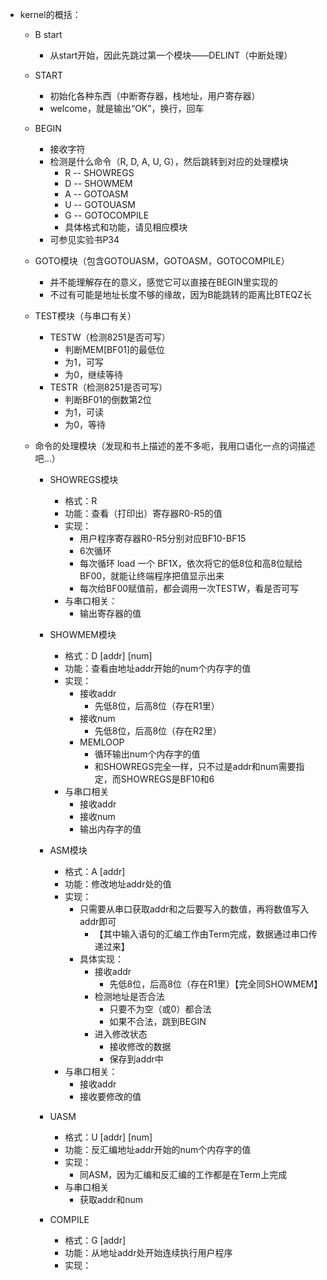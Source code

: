 + kernel的概括：
	+ B start 
		- 从start开始，因此先跳过第一个模块——DELINT（中断处理）
		
	+ START
		- 初始化各种东西（中断寄存器，栈地址，用户寄存器）
		- welcome，就是输出“OK”，换行，回车
		
	+ BEGIN
		- 接收字符
		- 检测是什么命令（R, D, A, U, G），然后跳转到对应的处理模块
			- R -- SHOWREGS
			- D -- SHOWMEM
			- A -- GOTOASM
			- U -- GOTOUASM
			- G -- GOTOCOMPILE
			- 具体格式和功能，请见相应模块
		- 可参见实验书P34
		
	+ GOTO模块（包含GOTOUASM，GOTOASM，GOTOCOMPILE）
		- 并不能理解存在的意义，感觉它可以直接在BEGIN里实现的
		- 不过有可能是地址长度不够的缘故，因为B能跳转的距离比BTEQZ长
	
	+ TEST模块（与串口有关）
		- TESTW（检测8251是否可写）
			- 判断MEM[BF01]的最低位
			- 为1，可写
			- 为0，继续等待
		- TESTR（检测8251是否可写）
			- 判断BF01的倒数第2位
			- 为1，可读
			- 为0，等待
	
	+ 命令的处理模块（发现和书上描述的差不多呃，我用口语化一点的词描述吧...）
		- SHOWREGS模块
			- 格式：R
			- 功能：查看（打印出）寄存器R0-R5的值
			- 实现：
				- 用户程序寄存器R0-R5分别对应BF10-BF15
				- 6次循环
				- 每次循环 load 一个 BF1X，依次将它的低8位和高8位赋给BF00，就能让终端程序把值显示出来
				- 每次给BF00赋值前，都会调用一次TESTW，看是否可写
			- 与串口相关：
				- 输出寄存器的值
				
		- SHOWMEM模块
			- 格式：D [addr] [num]
			- 功能：查看由地址addr开始的num个内存字的值
			- 实现：
				- 接收addr
					- 先低8位，后高8位（存在R1里）
				- 接收num
					- 先低8位，后高8位（存在R2里）
				- MEMLOOP
					- 循环输出num个内存字的值
					- 和SHOWREGS完全一样，只不过是addr和num需要指定，而SHOWREGS是BF10和6
			- 与串口相关
				- 接收addr
				- 接收num
				- 输出内存字的值
				
		- ASM模块
			- 格式：A [addr]
			- 功能：修改地址addr处的值
			- 实现：
				- 只需要从串口获取addr和之后要写入的数值，再将数值写入addr即可
					- 【其中输入语句的汇编工作由Term完成，数据通过串口传递过来】
				- 具体实现：
					- 接收addr
						- 先低8位，后高8位（存在R1里）【完全同SHOWMEM】
					- 检测地址是否合法
						- 只要不为空（或0）都合法
						- 如果不合法，跳到BEGIN
					- 进入修改状态
						- 接收修改的数据
						- 保存到addr中
			- 与串口相关：
				- 接收addr
				- 接收要修改的值

		- UASM
			- 格式：U [addr] [num]
			- 功能：反汇编地址addr开始的num个内存字的值
			- 实现：
				- 同ASM，因为汇编和反汇编的工作都是在Term上完成
			- 与串口相关
				- 获取addr和num
		
		- COMPILE
			- 格式：G [addr]
			- 功能：从地址addr处开始连续执行用户程序
			- 实现：
				
				
	
		
	
	
	
	
	
	
	
	
	
	
	
	
	
	
	
	
	
	
	
	
	
	
	
	
	


 